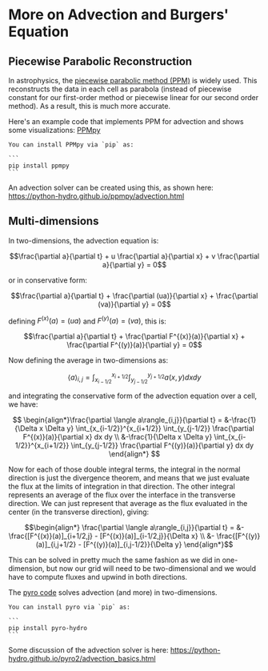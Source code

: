 # More on Advection and Burgers' Equation

## Piecewise Parabolic Reconstruction

In astrophysics, the [piecewise parabolic method (PPM)](https://crd.lbl.gov/assets/pubs_presos/AMCS/ANAG/A141984.pdf) is widely used.  This
reconstructs the data in each cell as parabola (instead of piecewise constant for our first-order method or piecewise linear for our second order method).  As a result, this is much more accurate.

Here's an example code that implements PPM for advection and shows some visualizations: [PPMpy](https://python-hydro.github.io/ppmpy/intro.html)

````{tip}
You can install PPMpy via `pip` as:

```
pip install ppmpy
```
````

An advection solver can be created using this, as shown here:
https://python-hydro.github.io/ppmpy/advection.html

## Multi-dimensions

In two-dimensions, the advection equation is:

$$\frac{\partial a}{\partial t} + u \frac{\partial a}{\partial x} + v \frac{\partial a}{\partial y} = 0$$

or in conservative form:

$$\frac{\partial a}{\partial t} + \frac{\partial (ua)}{\partial x} +
                                  \frac{\partial (va)}{\partial y} = 0$$

defining $F^{(x)}(a) = (ua)$ and $F^{(y)}(a) = (va)$, this is:

$$\frac{\partial a}{\partial t} + \frac{\partial F^{(x)}(a)}{\partial x} +
                                  \frac{\partial F^{(y)}(a)}{\partial y} = 0$$

Now defining the average in two-dimensions as:

$$\langle a \rangle_{i,j} = \int_{x_{i-1/2}}^{x_{i+1/2}} \int_{y_{j-1/2}}^{y_{j+1/2}} a(x, y) dx dy$$

and integrating the conservative form of the advection equation over a cell,
we have:

$$
\begin{align*}\frac{\partial \langle a\rangle_{i,j}}{\partial t} =
   &-\frac{1}{\Delta x \Delta y} \int_{x_{i-1/2}}^{x_{i+1/2}} \int_{y_{j-1/2}} \frac{\partial F^{(x)}(a)}{\partial x} dx dy \\
   &-\frac{1}{\Delta x \Delta y} \int_{x_{i-1/2}}^{x_{i+1/2}} \int_{y_{j-1/2}} \frac{\partial F^{(y)}(a)}{\partial y} dx dy
\end{align*}
$$

Now for each of those double integral terms, the integral in the normal direction
is just the divergence theorem, and means that we just evaluate the flux at the 
limits of integration in that direction.  The other integral represents an
average of the flux over the interface in the transverse direction.  We can
just represent that average as the flux evaluated in the center (in the transverse direction), giving:

$$\begin{align*}
\frac{\partial \langle a\rangle_{i,j}}{\partial t} =
   &- \frac{[F^{(x)}(a)]_{i+1/2,j} - [F^{(x)}(a)]_{i-1/2,j}}{\Delta x} \\
   &- \frac{[F^{(y)}(a)]_{i,j+1/2} - [F^{(y)}(a)]_{i,j-1/2}}{\Delta y} 
\end{align*}$$

This can be solved in pretty much the same fashion as we did in one-dimension,
but now our grid will need to be two-dimensional and we would have to compute
fluxes and upwind in both directions.

The [pyro code](https://python-hydro.github.io/pyro2/) solves advection
(and more) in two-dimensions.

````{tip}
You can install pyro via `pip` as:

```
pip install pyro-hydro
```
````

Some discussion of the advection solver is here:
https://python-hydro.github.io/pyro2/advection_basics.html


